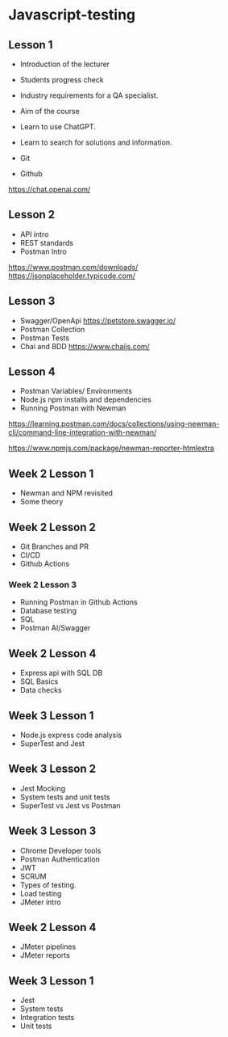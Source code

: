 # Javascript-testing

## Lesson 1

- Introduction of the lecturer
- Students progress check
- Industry requirements for a QA specialist.
- Aim of the course

- Learn to use ChatGPT.
- Learn to search for solutions and information.
- Git
- Github

https://chat.openai.com/

##  Lesson 2

 - API intro
 - REST standards
 - Postman Intro

https://www.postman.com/downloads/
https://jsonplaceholder.typicode.com/


## Lesson 3

 - Swagger/OpenApi
 https://petstore.swagger.io/
 - Postman Collection
 - Postman Tests
 - Chai and BDD
 https://www.chaijs.com/

## Lesson 4
 - Postman Variables/ Environments
 - Node.js npm installs and dependencies
 - Running Postman with Newman

https://learning.postman.com/docs/collections/using-newman-cli/command-line-integration-with-newman/

https://www.npmjs.com/package/newman-reporter-htmlextra

## Week 2 Lesson 1
 - Newman and NPM revisited
 - Some theory

## Week 2 Lesson 2

 - Git Branches and PR
 - CI/CD
 - Github Actions


### Week 2 Lesson 3

 - Running Postman in Github Actions
 - Database testing
 - SQL
 - Postman AI/Swagger

## Week 2 Lesson 4

 - Express api with SQL DB
 - SQL Basics
 - Data checks

## Week 3 Lesson 1

 - Node.js express code analysis
 - SuperTest and Jest


 ## Week 3 Lesson 2

 - Jest Mocking
 - System tests and unit tests
 - SuperTest vs Jest vs Postman

 ## Week 3 Lesson 3

 - Chrome Developer tools
 - Postman Authentication
 - JWT
 - SCRUM
 - Types of testing.
 - Load testing
 - JMeter intro

 ## Week 2 Lesson 4

 - JMeter pipelines
 - JMeter reports

 ## Week 3 Lesson 1
 - Jest
 - System tests
 - Integration tests
 - Unit tests